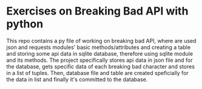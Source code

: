 # Exercises on Breaking Bad API with python
This repo contains a py file of working on breaking bad API, where are used json and requests modules' basic methods/attributes and creating a table and storing some api data in sqlite database, therefore using sqlite module and its methods.
The project specifically stores api data in json file and for the database, gets specific data of each breaking bad character and stores in a list of tuples. Then, database file and table are created speficially for the data in list and finally it's committed to the database.
